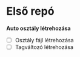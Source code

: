 # Első repó

**Auto osztály létrehozása**

- [ ] Osztály fájl létrehozása
- [ ] Tagváltozó létrehozása
